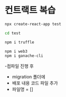 # 컨트랙트 복습

```sh
npx create-react-app test

cd test

npm i truffle

npm i web3
npm i ganache-cli
```

-컴파일 진행 후

- migration 폴더에
- 배포 내용 코드 파일 추가
- 파일명 = []